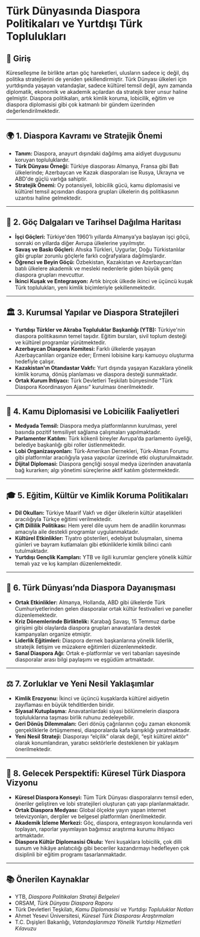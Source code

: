 # Türk Dünyasında Diaspora Politikaları ve Yurtdışı Türk Toplulukları

## 🧭 Giriş

Küreselleşme ile birlikte artan göç hareketleri, ulusların sadece iç değil, dış politika stratejilerini de yeniden şekillendirmiştir. Türk Dünyası ülkeleri için yurtdışında yaşayan vatandaşlar, sadece kültürel temsil değil, aynı zamanda diplomatik, ekonomik ve akademik açılardan da stratejik birer unsur haline gelmiştir. Diaspora politikaları, artık kimlik koruma, lobicilik, eğitim ve diaspora diplomasisi gibi çok katmanlı bir gündem üzerinden değerlendirilmektedir.

---

## 🌍 1. Diaspora Kavramı ve Stratejik Önemi

- **Tanım:** Diaspora, anayurt dışındaki dağılmış ama aidiyet duygusunu koruyan topluluklardır.
- **Türk Dünyası Örneği:** Türkiye diasporası Almanya, Fransa gibi Batı ülkelerinde; Azerbaycan ve Kazak diasporaları ise Rusya, Ukrayna ve ABD'de güçlü varlığa sahiptir.
- **Stratejik Önemi:** Oy potansiyeli, lobicilik gücü, kamu diplomasisi ve kültürel temsil açısından diaspora grupları ülkelerin dış politikasının uzantısı haline gelmektedir.

---

## 🛫 2. Göç Dalgaları ve Tarihsel Dağılma Haritası

- **İşçi Göçleri:** Türkiye'den 1960’lı yıllarda Almanya’ya başlayan işçi göçü, sonraki on yıllarda diğer Avrupa ülkelerine yayılmıştır.
- **Savaş ve Baskı Göçleri:** Ahıska Türkleri, Uygurlar, Doğu Türkistanlılar gibi gruplar zorunlu göçlerle farklı coğrafyalara dağılmışlardır.
- **Öğrenci ve Beyin Göçü:** Özbekistan, Kazakistan ve Azerbaycan’dan batılı ülkelere akademik ve mesleki nedenlerle giden büyük genç diaspora grupları mevcuttur.
- **İkinci Kuşak ve Entegrasyon:** Artık birçok ülkede ikinci ve üçüncü kuşak Türk toplulukları, yeni kimlik biçimleriyle şekillenmektedir.

---

## 🏛️ 3. Kurumsal Yapılar ve Diaspora Stratejileri

- **Yurtdışı Türkler ve Akraba Topluluklar Başkanlığı (YTB):** Türkiye'nin diaspora politikasının temel taşıdır. Eğitim bursları, sivil toplum desteği ve kültürel programlar yürütmektedir.
- **Azerbaycan Diaspora Komitesi:** Farklı ülkelerde yaşayan Azerbaycanlıları organize eder; Ermeni lobisine karşı kamuoyu oluşturma hedefiyle çalışır.
- **Kazakistan'ın Otandastar Vakfı:** Yurt dışında yaşayan Kazaklara yönelik kimlik koruma, dönüş planlaması ve diaspora desteği sunmaktadır.
- **Ortak Kurum İhtiyacı:** Türk Devletleri Teşkilatı bünyesinde "Türk Diaspora Koordinasyon Ajansı" kurulması önerilmektedir.

---

## 📣 4. Kamu Diplomasisi ve Lobicilik Faaliyetleri

- **Medyada Temsil:** Diaspora medya platformlarının kurulması, yerel basında pozitif temsiliyet sağlama çalışmaları yapılmaktadır.
- **Parlamenter Katılım:** Türk kökenli bireyler Avrupa’da parlamento üyeliği, belediye başkanlığı gibi roller üstlenmektedir.
- **Lobi Organizasyonları:** Türk-Amerikan Dernekleri, Türk-Alman Forumu gibi platformlar aracılığıyla yasa yapıcılar üzerinde etki oluşturulmaktadır.
- **Dijital Diplomasi:** Diaspora gençliği sosyal medya üzerinden anavatanla bağ kurarken; algı yönetimi süreçlerine aktif katılım göstermektedir.

---

## 🎓 5. Eğitim, Kültür ve Kimlik Koruma Politikaları

- **Dil Okulları:** Türkiye Maarif Vakfı ve diğer ülkelerin kültür ataşelikleri aracılığıyla Türkçe eğitimi verilmektedir.
- **Çift Dillilik Politikası:** Hem yerel dile uyum hem de anadilin korunması amacıyla aile destekli programlar uygulanmaktadır.
- **Kültürel Etkinlikler:** Tiyatro gösterileri, edebiyat buluşmaları, sinema günleri ve bayram kutlamaları gibi etkinliklerle kimlik bilinci canlı tutulmaktadır.
- **Yurtdışı Gençlik Kampları:** YTB ve ilgili kurumlar gençlere yönelik kültür temalı yaz ve kış kampları düzenlemektedir.

---

## 🤝 6. Türk Dünyası’nda Diaspora Dayanışması

- **Ortak Etkinlikler:** Almanya, Hollanda, ABD gibi ülkelerde Türk Cumhuriyetlerinden gelen diasporalar ortak kültür festivalleri ve paneller düzenlemektedir.
- **Kriz Dönemlerinde Birliktelik:** Karabağ Savaşı, 15 Temmuz darbe girişimi gibi olaylarda diaspora grupları anavatanlara destek kampanyaları organize etmiştir.
- **Liderlik Eğitimleri:** Diaspora dernek başkanlarına yönelik liderlik, stratejik iletişim ve müzakere eğitimleri düzenlenmektedir.
- **Sanal Diaspora Ağı:** Ortak e-platformlar ve veri tabanları sayesinde diasporalar arası bilgi paylaşımı ve eşgüdüm artmaktadır.

---

## ⚖️ 7. Zorluklar ve Yeni Nesil Yaklaşımlar

- **Kimlik Erozyonu:** İkinci ve üçüncü kuşaklarda kültürel aidiyetin zayıflaması en büyük tehditlerden biridir.
- **Siyasal Kutuplaşma:** Anavatanlardaki siyasi bölünmelerin diaspora topluluklarına taşması birlik ruhunu zedeleyebilir.
- **Geri Dönüş Dilemmaları:** Geri dönüş çağrılarının çoğu zaman ekonomik gerçekliklerle örtüşmemesi, diasporalarda kafa karışıklığı yaratmaktadır.
- **Yeni Nesil Strateji:** Diasporayı “elçilik” olarak değil, “eşit kültürel aktör” olarak konumlandıran, yaratıcı sektörlerle desteklenen bir yaklaşım önerilmektedir.

---

## 🔭 8. Gelecek Perspektifi: Küresel Türk Diaspora Vizyonu

- **Küresel Diaspora Konseyi:** Tüm Türk Dünyası diasporalarını temsil eden, öneriler geliştiren ve lobi stratejileri oluşturan çatı yapı planlanmaktadır.
- **Ortak Diaspora Medyası:** Global ölçekte yayın yapan internet televizyonları, dergiler ve belgesel platformları önerilmektedir.
- **Akademik İzleme Merkezi:** Göç, diaspora, entegrasyon konularında veri toplayan, raporlar yayımlayan bağımsız araştırma kurumu ihtiyacı artmaktadır.
- **Diaspora Kültür Diplomasisi Okulu:** Yeni kuşaklara lobicilik, çok dilli sunum ve hikâye anlatıcılığı gibi beceriler kazandırmayı hedefleyen çok disiplinli bir eğitim programı tasarlanmaktadır.

---

## 📚 Önerilen Kaynaklar

- YTB, _Diaspora Politikaları Strateji Belgeleri_
- ORSAM, _Türk Dünyası Diaspora Raporu_
- Türk Devletleri Teşkilatı, _Kamu Diplomasisi ve Yurtdışı Topluluklar Notları_
- Ahmet Yesevi Üniversitesi, _Küresel Türk Diasporası Araştırmaları_
- T.C. Dışişleri Bakanlığı, _Vatandaşlarımıza Yönelik Yurtdışı Hizmetleri Kılavuzu_
